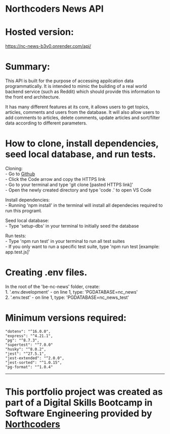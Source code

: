 # Northcoders News API

# Hosted version: 

https://nc-news-b3v0.onrender.com/api/


# Summary: 

This API is built for the purpose of accessing appilcation data programmatically. It is intended to mimic the building of a real world backend service (such as Reddit) which should provide this information to the front end architecture.

It has many different features at its core, it allows users to get topics, articles, comments and users from the database. It will also allow users to add comments to articles, delete comments, update articles and sort/filter data according to different parameters.


# How to clone, install dependencies, seed local database, and run tests.

Cloning:\
    - Go to [Github](https://github.com/martingrennan/NC-News)\
    - Click the Code arrow and copy the HTTPS link\
    - Go to your terminal and type 'git clone [pasted HTTPS link]'\
    - Open the newly created directory and type 'code .' to open VS Code

Install dependencies:\
    - Running 'npm install' in the terminal will install all dependecies required to run this program\

Seed local database:\
    - Type 'setup-dbs' in your terminal to initially seed the database

Run tests:\
    - Type 'npm run test' in your terminal to run all test suites\
    - If you only want to run a specific test suite, type 'npm run test [example: app.test.js]'


# Creating .env files.

In the root of the 'be-nc-news' folder, create:\
    1. '.env.development' - on line 1, type: 'PGDATABASE=nc_news'\
    2. '.env.test' - on line 1, type: 'PGDATABASE=nc_news_test'

# Minimum versions required: 

    "dotenv": "^16.0.0",
    "express": "^4.21.1",
    "pg": "^8.7.3",
    "supertest": "^7.0.0"
    "husky": "^8.0.2",
    "jest": "^27.5.1",
    "jest-extended": "^2.0.0",
    "jest-sorted": "^1.0.15",
    "pg-format": "^1.0.4"

--- 

# This portfolio project was created as part of a Digital Skills Bootcamp in Software Engineering provided by [Northcoders](https://northcoders.com/)